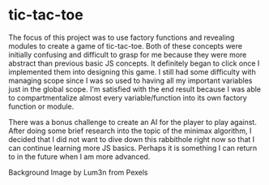 # tic-tac-toe
The focus of this project was to use factory functions and revealing modules to create a game of tic-tac-toe. Both of these concepts were initially confusing and difficult to grasp for me because they were more abstract than previous basic JS concepts. It definitely began to click once I implemented them into designing this game. I still had some difficulty with managing scope since I was so used to having all my important variables just in the global scope. I'm satisfied with the end result because I was able to compartmentalize almost every variable/function into its own factory function or module.

There was a bonus challenge to create an AI for the player to play against. After doing some brief research into the topic of the minimax algorithm, I decided that I did not want to dive down this rabbithole right now so that I can continue learning more JS basics. Perhaps it is something I can return to in the future when I am more advanced.

Background Image by Lum3n from Pexels
